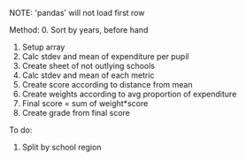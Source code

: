 NOTE: 'pandas' will not load first row

Method:
0. Sort by years, before hand
1. Setup array
2. Calc stdev and mean of expenditure per pupil
3. Create sheet of not outlying schools
4. Calc stdev and mean of each metric
5. Create score according to distance from mean
6. Create weights according to avg proportion of expenditure
7. Final score = sum of weight*score
8. Create grade from final score


To do:
1. Split by school region
